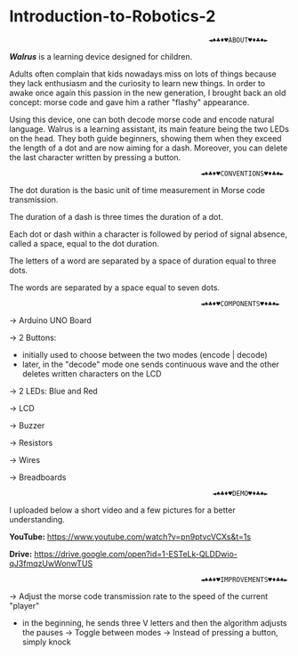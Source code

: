 # Introduction-to-Robotics-2

                                                      ◄♠♣♦♥ABOUT♥♦♣♠►
*__Walrus__* is a learning device designed for children. 

Adults often complain that kids nowadays miss on lots of things because they lack enthusiasm and the curiosity to learn new things. 
In order to awake once again this passion in the new generation, I brought back an old concept: morse code and gave him a rather "flashy" appearance.

Using this device, one can both decode morse code and encode natural language. Walrus is a learning assistant, its main feature being the two LEDs on the head. They both guide beginners, showing them when they exceed the length of a dot and are now aiming for a dash. Moreover, you can delete the last character written by pressing a button.

                                                    ◄♠♣♦♥CONVENTIONS♥♦♣♠►
The dot duration is the basic unit of time measurement in Morse code transmission. 

The duration of a dash is three times the duration of a dot. 

Each dot or dash within a character is followed by period of signal absence, called a space, equal to the dot duration. 

The letters of a word are separated by a space of duration equal to three dots.

The words are separated by a space equal to seven dots.

                                                    ◄♠♣♦♥COMPONENTS♥♦♣♠►
→ Arduino UNO Board

→ 2 Buttons: 

- initially used to choose between the two modes (encode | decode) 
- later, in the "decode" mode one sends continuous wave and the other deletes written characters on the LCD

→ 2 LEDs: Blue and Red

→ LCD

→ Buzzer

→ Resistors

→ Wires

→ Breadboards

                                                       ◄♠♣♦♥DEMO♥♦♣♠►
I uploaded below a short video and a few pictures for a better understanding.

**YouTube:** https://www.youtube.com/watch?v=pn9ptvcVCXs&t=1s

**Drive:** https://drive.google.com/open?id=1-ESTeLk-QLDDwio-qJ3fmqzUwWonwTUS

                                                    ◄♠♣♦♥IMPROVEMENTS♥♦♣♠►
→ Adjust the morse code transmission rate to the speed of the current "player"
- in the beginning, he sends three V letters and then the algorithm adjusts the pauses 
→ Toggle between modes
→ Instead of pressing a button, simply knock
